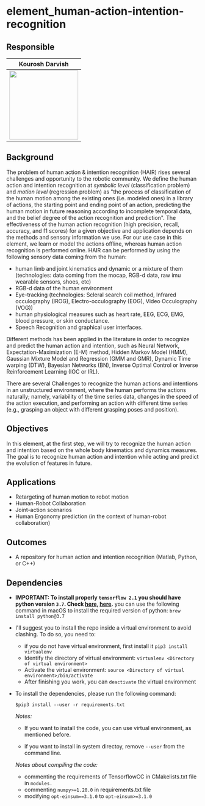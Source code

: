 # element_human-action-intention-recognition

## Responsible
|                Kourosh Darvish                              |
:------------------------------------------------------------:|
<img src="https://github.com/kouroshD.png" width="180"> |

## Background
The problem of human action & intention recognition (HAIR) rises several challenges and opportunity to the robotic community. We define the human action and intention recognition at _symbolic level_ (classification problem) and _motion level_ (regression problem) as "the process of classification of the human motion among the existing ones (i.e. modeled ones) in a library of actions, the starting point and ending point of an action, predicting the human motion in future reasoning according to incomplete temporal data, and the belief degree of the action recognition and prediction".
The effectiveness of the human action recognition (high precision, recall, accuracy, and f1 scores) for a given objective and application depends on the methods and sensory information we use. For our use case in this element, we learn or model the actions offline, whereas human action recognition is performed online.
HAIR can be performed by using the following sensory data coming from the human:

-  human limb and joint kinematics and dynamic or a mixture of them (technologies: data coming from the mocap, RGB-d data, raw imu wearable sensors, shoes,  etc)
- RGB-d data of the human environment
- Eye-tracking (technologies: Scleral search coil method, Infrared occulography (IROG), Electro-occulography (EOG), Video Occulography (VOG))
- human physiological measures such as heart rate, EEG, ECG, EMG, blood pressure, or skin conductance.
- Speech Recognition and graphical user interfaces.

Different methods has been applied in the literature in order to recognize and predict the human action and intention, such as Neural Network, Expectation-Maximization (E-M) method, Hidden Markov Model (HMM), Gaussian Mixture Model and Regression (GMM and GMR), Dynamic Time warping (DTW), Bayesian Networks (BN), Inverse Optimal Control or Inverse Reinforcement Learning (IOC or IRL). 

There are several Challenges to recognize the human actions and intentions in an unstructured environment, where the human performs the actions naturally; namely, variability of the time series data, changes in the speed of the action execution, and performing an action with different time series (e.g., grasping an object with different grasping poses and position).


## Objectives

In this element, at the first step, we will try to recognize the human action and intention based on the whole body kinematics and dynamics measures. The goal is to recognize human action and intention while acting and predict the evolution of features in future.

## Applications

- Retargeting of human motion to robot motion
- Human-Robot Collaboration 
- Joint-action scenarios
- Human Ergonomy prediction (in the context of human-robot collaboration)


## Outcomes
-  A repository for human action and intention recognition (Matlab, Python, or C++)

## Dependencies

- **IMPORTANT: To install properly `tensorflow 2.1` you should have python version `3.7`. Check [here](https://www.tensorflow.org/install/pip), [here](https://stackoverflow.com/questions/48720833/could-not-find-a-version-that-satisfies-the-requirement-tensorflow).** you can use the following command in macOS to install the required version of python: `brew install python@3.7`

- I'll suggest you to install the repo inside a virtual environment to avoid clashing. To do so, you need to:
  - if you do not have virtual environment, first install it `pip3 install virtualenv`
  - Identify the directory of virtual environment: `virtualenv <Directory of virtual environment>`
  - Activate the virtual environment: `source <Directory of virtual environment>/bin/activate`
  - After finishing you work, you can `deactivate` the virtual environment

- To install the dependencies, please run the following command:

  `$pip3 install --user -r requirements.txt`

  *Notes:* 

  - If you want to install the code, you can use virtual environment, as mentioned before.

  - if you want to install in system directoy, remove `--user` from the command line.

  *Notes about compiling the code:*
  - commenting the requirements of TensorflowCC in CMakelists.txt file in `modules.`
  - commenting `numpy>=1.20.0` in requirements.txt file
  - modifying `opt-einsum==3.1.0` to `opt-einsum>=3.1.0`

  
